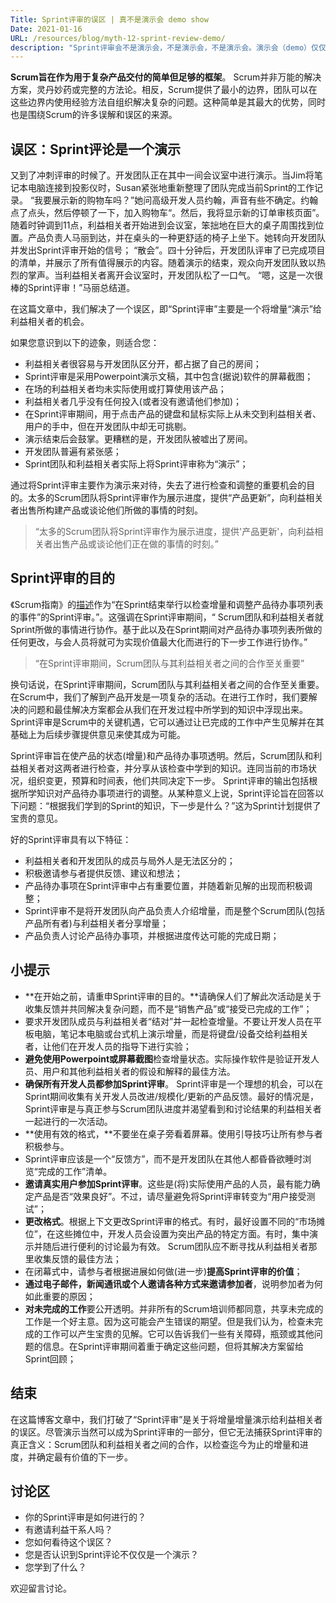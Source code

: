 ```yaml
---
Title: Sprint评审的误区 | 真不是演示会 demo show
Date: 2021-01-16
URL: /resources/blog/myth-12-sprint-review-demo/
description: "Sprint评审会不是演示会，不是演示会，不是演示会。演示会（demo）仅仅用于演示，而忽略了适应和调整。请采用正确的术语来帮助团队建立正确的Scrum框架使用方法。"
---
```


**Scrum旨在作为用于复杂产品交付的简单但足够的框架**。 Scrum并非万能的解决方案，灵丹妙药或完整的方法论。相反，Scrum提供了最小的边界，团队可以在这些边界内使用经验方法自组织解决复杂的问题。这种简单是其最大的优势，同时也是围绕Scrum的许多误解和误区的来源。

## 误区：Sprint评论是一个演示

又到了冲刺评审的时候了。开发团队正在其中一间会议室中进行演示。当Jim将笔记本电脑连接到投影仪时，Susan紧张地重新整理了团队完成当前Sprint的工作记录。 “我要展示新的购物车吗？”她问高级开发人员约翰，声音有些不确定。约翰点了点头，然后停顿了一下，加入购物车“。然后，我将显示新的订单审核页面”。随着时钟调到11点，利益相关者开始进到会议室，笨拙地在巨大的桌子周围找到位置。产品负责人马丽到达，并在桌头的一种更舒适的椅子上坐下。她转向开发团队并发出Sprint评审开始的信号； “散会”。四十分钟后，开发团队评审了已完成项目的清单，并展示了所有值得展示的内容。随着演示的结束，观众向开发团队致以热烈的掌声。当利益相关者离开会议室时，开发团队松了一口气。 “嗯，这是一次很棒的Sprint评审！”马丽总结道。

在这篇文章中，我们解决了一个误区，即“Sprint评审”主要是一个将增量“演示”给利益相关者的机会。

如果您意识到以下的迹象，则适合您：

- 利益相关者很容易与开发团队区分开，都占据了自己的房间；
- Sprint评审是采用Powerpoint演示文稿，其中包含(据说)软件的屏幕截图；
- 在场的利益相关者均未实际使用或打算使用该产品；
- 利益相关者几乎没有任何投入(或者没有邀请他们参加)；
- 在Sprint评审期间，用于点击产品的键盘和鼠标实际上从未交到利益相关者、用户的手中，但在开发团队中却无可挑剔。
- 演示结束后会鼓掌。更糟糕的是，开发团队被嘘出了房间。
- 开发团队普遍有紧张感；
- Sprint团队和利益相关者实际上将Sprint评审称为“演示”；

通过将Sprint评审主要作为演示来对待，失去了进行检查和调整的重要机会的目的。太多的Scrum团队将Sprint评审作为展示进度，提供“产品更新”，向利益相关者出售所构建产品或谈论他们所做的事情的时刻。

> “太多的Scrum团队将Sprint评审作为展示进度，提供'产品更新'，向利益相关者出售产品或谈论他们正在做的事情的时刻。”

##  Sprint评审的目的

《Scrum指南》的[描述](/scrum_guides/)作为“在Sprint结束举行以检查增量和调整产品待办事项列表的事件”的Sprint评审。”。这强调在Sprint评审期间，“ Scrum团队和利益相关者就Sprint所做的事情进行协作。基于此以及在Sprint期间对产品待办事项列表所做的任何更改，与会人员将就可为实现价值最大化而进行的下一步工作进行协作。”

> “在Sprint评审期间，Scrum团队与其利益相关者之间的合作至关重要”

换句话说，在Sprint评审期间，Scrum团队与其利益相关者之间的合作至关重要。在Scrum中，我们了解到产品开发是一项复杂的活动。在进行工作时，我们要解决的问题和最佳解决方案都会从我们在开发过程中所学到的知识中浮现出来。 Sprint评审是Scrum中的关键机遇，它可以通过让已完成的工作中产生见解并在其基础上为后续步骤提供意见来使其成为可能。

Sprint评审旨在使产品的状态(增量)和产品待办事项透明。然后，Scrum团队和利益相关者对这两者进行检查，并分享从该检查中学到的知识。连同当前的市场状况，组织变更，预算和时间表，他们共同决定下一步。 Sprint评审的输出包括根据所学知识对产品待办事项进行的调整。从某种意义上说，Sprint评论旨在回答以下问题：“根据我们学到的Sprint的知识，下一步是什么？”这为Sprint计划提供了宝贵的意见。

好的Sprint评审具有以下特征：

- 利益相关者和开发团队的成员与局外人是无法区分的；
- 积极邀请参与者提供反馈、建议和想法；
- 产品待办事项在Sprint评审中占有重要位置，并随着新见解的出现而积极调整；
- Sprint评审不是将开发团队向产品负责人介绍增量，而是整个Scrum团队(包括产品所有者)与利益相关者分享增量；
- 产品负责人讨论产品待办事项，并根据进度传达可能的完成日期；

## 小提示

- **在开始之前，请重申Sprint评审的目的。**请确保人们了解此次活动是关于收集反馈并共同解决复杂问题，而不是“销售产品”或“接受已完成的工作”；
- 要求开发团队成员与利益相关者“结对”并一起检查增量。不要让开发人员在平板电脑，笔记本电脑或台式机上演示增量，而是将键盘/设备交给利益相关者，让他们在开发人员的指导下进行实验；
- **避免使用Powerpoint或屏幕截图**检查增量状态。实际操作软件是验证开发人员、用户和其他利益相关者的假设和解释的最佳方法。
- **确保所有开发人员都参加Sprint评审**。 Sprint评审是一个理想的机会，可以在Sprint期间收集有关开发人员改进/规模化/更新的产品反馈。最好的情况是，Sprint评审是与真正参与Scrum团队进度并渴望看到和讨论结果的利益相关者一起进行的一次活动。
- **使用有效的格式，**不要坐在桌子旁看着屏幕。使用引导技巧让所有参与者积极参与。
- Sprint评审应该是一个“反馈方”，而不是开发团队在其他人都昏昏欲睡时浏览“完成的工作”清单。
- **邀请真实用户参加Sprint评审**。这些是(将)实际使用产品的人员，最有能力确定产品是否“效果良好”。不过，请尽量避免将Sprint评审转变为“用户接受测试”；
- **更改格式**。根据上下文更改Sprint评审的格式。有时，最好设置不同的“市场摊位”，在这些摊位中，开发人员会设置为突出产品的特定方面。有时，集中演示并随后进行便利的讨论最为有效。 Scrum团队应不断寻找从利益相关者那里收集反馈的最佳方法；
- 在闭幕式中，请参与者根据进展如何做(进一步)**提高Sprint评审的价值**；
- **通过电子邮件，新闻通讯或个人邀请各种方式来邀请参加者**，说明参加者为何如此重要的原因；
- **对未完成的工作**要公开透明。并非所有的Scrum培训师都同意，共享未完成的工作是一个好主意。因为这可能会产生错误的期望。但是我们认为，检查未完成的工作可以产生宝贵的见解。它可以告诉我们一些有关障碍，瓶颈或其他问题的信息。在Sprint评审期间着重于确定这些问题，但将其解决方案留给Sprint回顾；

## 结束

在这篇博客文章中，我们打破了“Sprint评审”是关于将增量增量演示给利益相关者的误区。尽管演示当然可以成为Sprint评审的一部分，但它无法捕获Sprint评审的真正含义：Scrum团队和利益相关者之间的合作，以检查迄今为止的增量和进度，并确定最有价值的下一步。

## 讨论区

- 你的Sprint评审是如何进行的？
- 有邀请利益干系人吗？
- 您如何看待这个误区？  
- 您是否认识到Sprint评论不仅仅是一个演示？
- 您学到了什么？

欢迎留言讨论。
